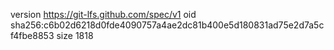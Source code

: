 version https://git-lfs.github.com/spec/v1
oid sha256:c6b02d6218d0fde4090757a4ae2dc81b400e5d180831ad75e2d7a5cf4fbe8853
size 1818
